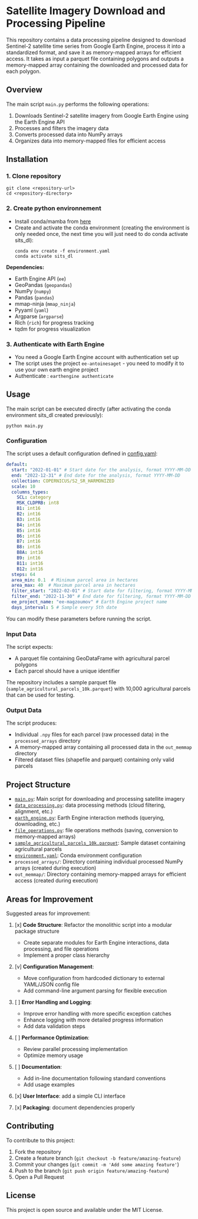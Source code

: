 # Satellite Imagery Download and Processing Pipeline

This repository contains a data processing pipeline designed to download Sentinel-2 satellite time series from Google Earth Engine, process it into a standardized format, and save it as memory-mapped arrays for efficient access. 
It takes as input a parquet file containing polygons and outputs a memory-mapped array containing the downloaded and processed data for each polygon.

## Overview

The main script `main.py` performs the following operations:

1. Downloads Sentinel-2 satellite imagery from Google Earth Engine using the Earth Engine API
2. Processes and filters the imagery data
3. Converts processed data into NumPy arrays
4. Organizes data into memory-mapped files for efficient access

## Installation

### 1. Clone repository

```
git clone <repository-url>
cd <repository-directory>
```

### 2. Create python environnement

- Install conda/mamba from [here](https://github.com/conda-forge/miniforge)
- Create and activate the conda environment (creating the environment is only needed once, the next time you will just need to do conda activate sits_dl):
   ```
   conda env create -f environment.yaml
   conda activate sits_dl
   ```

**Dependencies:**

- Earth Engine API (`ee`)
- GeoPandas (`geopandas`)
- NumPy (`numpy`)
- Pandas (`pandas`)
- mmap-ninja (`mmap_ninja`)
- Pyyaml (`yaml`)
- Argparse (`argparse`)
- Rich (`rich`) for progress tracking
- tqdm for progress visualization


### 3. Authenticate with Earth Engine

- You need a Google Earth Engine account with authentication set up
- The script uses the project `ee-antoinesaget` - you need to modify it to use your own earth engine project
- Authenticate : `earthengine authenticate`


## Usage

The main script can be executed directly (after activating the conda environment sits_dl created previously):

```
python main.py
```

### Configuration

The script uses a default configuration defined in [config.yaml](config.yaml):

```yaml
default:
  start: "2022-01-01" # Start date for the analysis, format YYYY-MM-DD
  end: "2022-12-31" # End date for the analysis, format YYYY-MM-DD
  collection: COPERNICUS/S2_SR_HARMONIZED
  scale: 10
  columns_types:
    SCL: category
    MSK_CLDPRB: int8
    B1: int16
    B2: int16
    B3: int16
    B4: int16
    B5: int16
    B6: int16
    B7: int16
    B8: int16
    B8A: int16
    B9: int16
    B11: int16
    B12: int16
  steps: 64
  area_min: 0.1  # Minimum parcel area in hectares
  area_max: 40  # Maximum parcel area in hectares
  filter_start: "2022-02-01" # Start date for filtering, format YYYY-MM-DD
  filter_end: "2022-11-30" # End date for filtering, format YYYY-MM-DD
  ee_project_name: "ee-magzoumov" # Earth Engine project name
  days_interval: 5 # Sample every 5th date
```

You can modify these parameters before running the script.

### Input Data

The script expects:
- A parquet file containing GeoDataFrame with agricultural parcel polygons
- Each parcel should have a unique identifier

The repository includes a sample parquet file (`sample_agricultural_parcels_10k.parquet`) with 10,000 agricultural parcels that can be used for testing.

### Output Data

The script produces:
- Individual `.npy` files for each parcel (raw processed data) in the `processed_arrays` directory
- A memory-mapped array containing all processed data in the `out_memmap` directory
- Filtered dataset files (shapefile and parquet) containing only valid parcels

## Project Structure

- [`main.py`](main.py): Main script for downloading and processing satellite imagery
- [`data_processing.py`](data_processing.py): data processing methods (cloud filtering, alignment, etc.)
- [`earth_engine.py`](earth_engine.py): Earth Engine interaction methods (querying, downloading, etc.)
- [`file_operations.py`](file_operations.py): file operations methods (saving, conversion to memory-mapped arrays)
- [`sample_agricultural_parcels_10k.parquet`](sample_agricultural_parcels_10k.parquet): Sample dataset containing agricultural parcels
- [`environment.yaml`](environment.yaml): Conda environment configuration
- `processed_arrays/`: Directory containing individual processed NumPy arrays (created during execution)
- `out_memmap/`: Directory containing memory-mapped arrays for efficient access (created during execution)

## Areas for Improvement

Suggested areas for improvement:

1. [x] **Code Structure**: Refactor the monolithic script into a modular package structure
   - Create separate modules for Earth Engine interactions, data processing, and file operations
   - Implement a proper class hierarchy

2. [v] **Configuration Management**: 
   - Move configuration from hardcoded dictionary to external YAML/JSON config file
   - Add command-line argument parsing for flexible execution

3. [ ] **Error Handling and Logging**:
   - Improve error handling with more specific exception catches
   - Enhance logging with more detailed progress information
   - Add data validation steps

4. [ ] **Performance Optimization**:
   - Review parallel processing implementation
   - Optimize memory usage

5. [ ] **Documentation**:
   - Add in-line documentation following standard conventions
   - Add usage examples

6. [x] **User Interface**: add a simple CLI interface

7. [x] **Packaging**: document dependencies properly

## Contributing

To contribute to this project:

1. Fork the repository
2. Create a feature branch (`git checkout -b feature/amazing-feature`)
3. Commit your changes (`git commit -m 'Add some amazing feature'`)
4. Push to the branch (`git push origin feature/amazing-feature`)
5. Open a Pull Request

## License

This project is open source and available under the MIT License.
